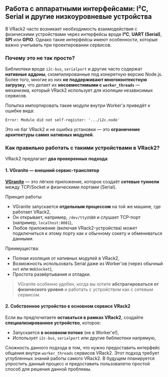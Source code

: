 ## Работа с аппаратными интерфейсами: I²C, Serial и другие низкоуровневые устройства

В VRack2 часто возникает необходимость взаимодействия с физическими устройствами через интерфейсы вроде **I²C**, **UART (Serial)**, **SPI** или **GPIO**. Однако такие интерфейсы имеют особенности, которые важно учитывать при проектировании сервисов.

### Почему это не так просто?

Библиотеки вроде `i2c-bus`, `serialport` и другие часто содержат **нативные аддоны**, скомпилированные под конкретную версию Node.js. Более того, многие из них **не поддерживают многоконтекстную загрузку**, что делает их **несовместимыми с `worker_threads`** — механизма, который VRack2 использует для изоляции независимых сервисов.

Попытка импортировать такие модули внутри Worker'а приведёт к ошибке вида:

```
Error: Module did not self-register: '.../i2c.node'
```

Это не баг VRack2 и не ошибка установки — это **ограничение архитектуры самих нативных модулей**.

### Как правильно работать с такими устройствами в VRack2?

VRack2 предлагает **два проверенных подхода**:

#### 1. **VGranite — внешний сервис-транслятор**

**[VGranite](https://github.com/VRack2/vgranite)** — это лёгкое приложение, которое создаёт **сетевые туннели** между TCP/Socket и физическими портами (Serial).  

Принцип работы:
- VGranite запускается **отдельным процессом** на той же машине, где работает VRack2,
- Он открывает, например, `/dev/ttyUSB0` и слушает TCP-порт (например, `localhost:8081`),
- Любое приложение (включая VRack2-устройства) может подключиться к этому порту как к обычному сокету и обмениваться данными.

Преимущества:
- Полная изоляция от нативных модулей в VRack2,
- Возможность использовать Serial даже из Worker'ов (через обычный `net` или `WebSocket`),
- Простота развёртывания и отладки.

> VGranite особенно удобен, когда вы хотите **абстрагироваться от физического уровня** и работать с устройством как с сетевым сервисом.

#### 2. **Собственное устройство в основном сервисе VRack2**

Если вы предпочитаете **оставаться в рамках VRack2**, создайте **специализированное устройство**, которое:
- Запускается **в основном потоке** (не в Worker'е!),
- Использует `i2c-bus`, `serialport` или другие библиотеки напрямую,

Сложность данного подхода в том, что нужно предоставить интерфейс общения внутри `worker_threads` сервисов VRack2. Этот подход требует углубленных знаний работы самого VRack2. В будущем планируется упростить данный процесс и предоставить пользовалетю простой способ для решения данной проблемы.